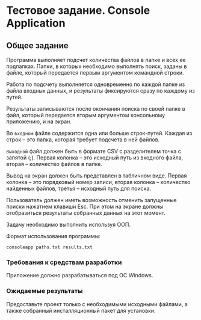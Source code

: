 # Тестовое задание. Console Application

## Общее задание

Программа выполняет подсчет количества файлов в папке и всех ее подпапках. Папки, в
которых необходимо выполнять поиск, заданы в файле, который передается первым
аргументом командной строки.

Работа по подсчету выполняется одновременно по каждой папке из файла входных
данных, и результаты фиксируются сразу по каждому из путей.

Результаты записываются после окончания поиска по своей папке в файл, который
передается вторым аргументом консольному приложению, и на экран.

Во `входном` файле содержится одна или больше строк-путей. Каждая из строк – это папка,
которая требует подсчета в ней файлов.

`Выходной` файл должен быть в формате CSV с разделителем точка с запятой (;). Первая
колонка – это исходный путь из входного файла, вторая – количество файлов в папке.

Вывод на экран должен быть представлен в табличном виде. Первая колонка – это
порядковый номер записи, вторая колонка – количество найденных файлов, третья –
исходный путь для поиска.

Пользователь должен иметь возможность отменить запущенные поиски нажатием клавиши
Esc. При этом на экране должны отобразиться результаты собранных данных на этот
момент.

Задачу необходимо выполнить используя ООП.

Формат использования программы:
```
consoleapp paths.txt results.txt
```
### Требования к средствам разработки

Приложение должно разрабатываться под ОС Windows.

### Ожидаемые результаты

Предоставьте проект только с необходимыми исходными файлами, а также собранный
инсталляционный пакет для установки.